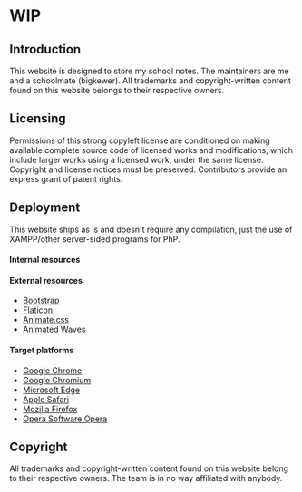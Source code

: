 # WIP

## Introduction 
This website is designed to store my school notes. The maintainers are me and a schoolmate (bigkewer). All trademarks and copyright-written content found on this website belongs to their respective owners.

## Licensing
Permissions of this strong copyleft license are conditioned on making available complete source code of licensed works and modifications, which include larger works using a licensed work, under the same license. Copyright and license notices must be preserved. Contributors provide an express grant of patent rights.

## Deployment
This website ships as is and doesn't require any compilation, just the use of XAMPP/other server-sided programs for PhP.

#### Internal resources


#### External resources
* [Bootstrap](https://getbootstrap.com/)
* [Flaticon](http://www.flaticon.com)
* [Animate.css](https://daneden.github.io/animate.css)
* [Animated Waves](https://jsfiddle.net/loktar/M9Brh/)

#### Target platforms
* [Google Chrome](https://www.google.com/chrome/browser/desktop/)
* [Google Chromium](https://www.chromium.org/Home)
* [Microsoft Edge](https://www.microsoft.com/en-us/windows/microsoft-edge)
* [Apple Safari](https://www.apple.com/safari/)
* [Mozilla Firefox](https://www.mozilla.org/en-US/firefox/new/)
* [Opera Software Opera](http://www.opera.com/)

## Copyright
All trademarks and copyright-written content found on this website belong to their respective owners. The team is in no way affiliated with anybody.
